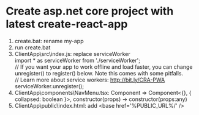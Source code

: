 # Create asp.net core project with latest create-react-app

1. create.bat: rename my-app
2. run create.bat
3. ClientApp\src\index.js: replace serviceWorker  
    import * as serviceWorker from './serviceWorker';  
    // If you want your app to work offline and load faster, you can change unregister() to register() below. Note this comes with some pitfalls.  
    // Learn more about service workers: http://bit.ly/CRA-PWA  
  serviceWorker.unregister();  
4. ClientApp\components\NavMenu.tsx: Component => Component<{}, { collapsed: boolean }>, constructor(props) -> constructor(props:any)
5. ClientApp\public\index.html: add &lt;base href='%PUBLIC_URL%/' /&gt;
 
